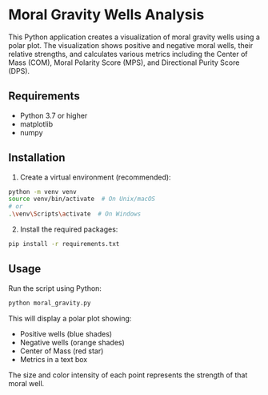 # Moral Gravity Wells Analysis

This Python application creates a visualization of moral gravity wells using a polar plot. The visualization shows positive and negative moral wells, their relative strengths, and calculates various metrics including the Center of Mass (COM), Moral Polarity Score (MPS), and Directional Purity Score (DPS).

## Requirements

- Python 3.7 or higher
- matplotlib
- numpy

## Installation

1. Create a virtual environment (recommended):
```bash
python -m venv venv
source venv/bin/activate  # On Unix/macOS
# or
.\venv\Scripts\activate  # On Windows
```

2. Install the required packages:
```bash
pip install -r requirements.txt
```

## Usage

Run the script using Python:
```bash
python moral_gravity.py
```

This will display a polar plot showing:
- Positive wells (blue shades)
- Negative wells (orange shades)
- Center of Mass (red star)
- Metrics in a text box

The size and color intensity of each point represents the strength of that moral well. 